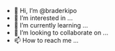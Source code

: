 - 👋 Hi, I’m @braderkipo
- 👀 I’m interested in ...
- 🌱 I’m currently learning ...
- 💞️ I’m looking to collaborate on ...
- 📫 How to reach me ...

<!---
braderkipo/braderkipo is a ✨ special ✨ repository because its `README.md` (this file) appears on your GitHub profile.
You can click the Preview link to take a look at your changes.
--->
